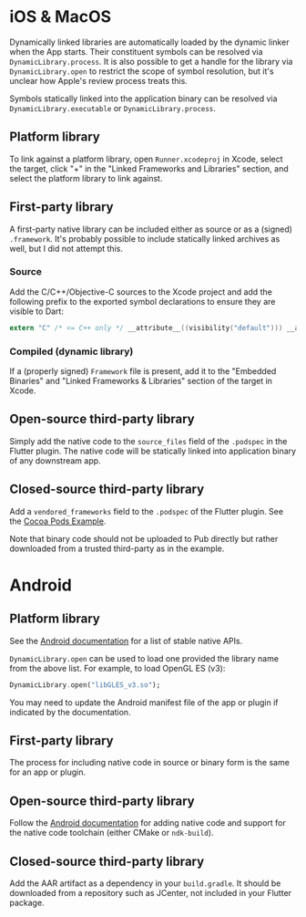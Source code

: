# iOS & MacOS

Dynamically linked libraries are automatically loaded by the dynamic linker when the App starts. Their constituent symbols can be resolved via `DynamicLibrary.process`.
It is also possible to get a handle for the library via `DynamicLibrary.open` to restrict the scope of symbol resolution, but it's unclear how Apple's review process treats this.

Symbols statically linked into the application binary can be resolved via `DynamicLibrary.executable` or `DynamicLibrary.process`.

## Platform library

To link against a platform library, open `Runner.xcodeproj` in Xcode, select the target, click "+" in the "Linked Frameworks and Libraries" section, and select the platform library to link against.

## First-party library

A first-party native library can be included either as source or as a (signed) `.framework`. It's probably possible to include statically linked archives as well, but I did not attempt this.

### Source

Add the C/C++/Objective-C sources to the Xcode project and add the following prefix to the exported symbol declarations to ensure they are visible to Dart:

```c
extern "C" /* <= C++ only */ __attribute__((visibility("default"))) __attribute((used))
```

### Compiled (dynamic library)

If a (properly signed) `Framework` file is present, add it to the "Embedded Binaries" and "Linked Frameworks & Libraries" section of the target in Xcode.

## Open-source third-party library

Simply add the native code to the `source_files` field of the `.podspec` in the Flutter plugin.
The native code will be statically linked into application binary of any downstream app.

## Closed-source third-party library

Add a `vendored_frameworks` field to the `.podspec` of the Flutter plugin. See the [Cocoa Pods Example](https://github.com/CocoaPods/CocoaPods/blob/master/examples/Vendored%20Framework%20Example/Example%20Pods/VendoredFrameworkExample.podspec).

Note that binary code should not be uploaded to Pub directly but rather downloaded from a trusted third-party as in the example.

# Android

## Platform library

See the [Android documentation](https://developer.android.com/ndk/guides/stable_apis) for a list of stable native APIs.

`DynamicLibrary.open` can be used to load one provided the library name from the above list. For example, to load OpenGL ES (v3):

```dart
DynamicLibrary.open("libGLES_v3.so");
```

You may need to update the Android manifest file of the app or plugin if indicated by the documentation.

## First-party library

The process for including native code in source or binary form is the same for an app or plugin.

## Open-source third-party library

Follow the [Android documentation](https://developer.android.com/studio/projects/add-native-code) for adding native code and support for the native code toolchain (either CMake or `ndk-build`).

## Closed-source third-party library

Add the AAR artifact as a dependency in your `build.gradle`.
It should be downloaded from a repository such as JCenter, not included in your Flutter package.